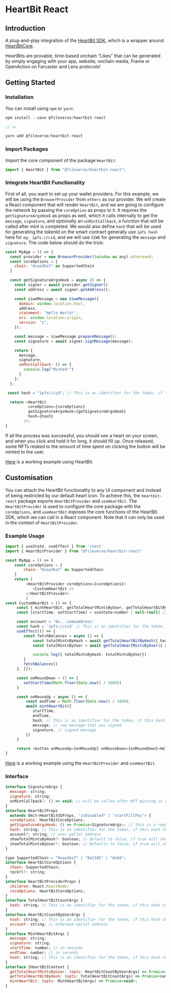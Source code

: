 # HeartBit React

## Introduction

A plug-and-play integration of the [HeartBit SDK](https://github.com/fileverse/HeartBitSDK), which is a wrapper around [HeartBitCore](https://github.com/fileverse/HeartBitSDK/tree/main/packages/heartbit-core).

HeartBits are provable, time-based onchain “Likes” that can be generated by simply engaging with your app, website, onchain media, Frame or OpenAction on Farcaster and Lens protocols!

## Getting Started

### Installation

You can install using `npm` or `yarn`:

```javascript
npm install --save @fileverse/heartbit-react

// or

yarn add @fileverse/heartbit-react
```

### Import Packages

Import the core component of the package `HeartBit`:

```javascript
import { HeartBit } from "@fileverse/heartbit-react";
```

### Integrate HeartBit Functionality

First of all, you want to set up your wallet providers. For this example, we will be using the `BrowserProvider` from `ethers` as our provider. We will create a React component that will render `HeartBit`, and we are going to configure the network by passing the `coreOption` as props to it. It requires the `getSignatureArgsHook` as props as well, which it calls internally to get the `message`, `signature`, and optionally an `onMintCallback`, a function that will be called after mint is completed. We would also define `hash` that will be used for generating the tokenId on the smart contract generally use `ipfs hash` here for `eg: ipfs://cid`, and we will use `SIWE` for generating the `message` and `signature`. The code below should do the trick:

```javascript
const MyApp = () => {
  const provider = new BrowserProvider((window as any).ethereum);
  const coreOptions = {
    chain: "0xaa36a7" as SupportedChain
  }

  const getSignatureArgsHook = async () => {
    const signer = await provider.getSigner()
    const address = await signer.getAddress();

    const siweMessage = new SiweMessage({
      domain: window.location.host,
      address,
      statement: "Hello World!",
      uri: window.location.origin,
      version: "1",
    });

    const message = siweMessage.prepareMessage();
    const signature = await signer.signMessage(message);

    return {
      message,
      signature,
      onMintCallback: () => {
        console.log("Minted!")
      }
    };
  };

 const hash = "ipfs//cid"; // This is an identifier for the token, if this hash changes you mint a new token in that case

  return <HeartBit
          coreOptions={coreOptions}
          getSignatureArgsHook={getSignatureArgsHook}
          hash={hash}
        />;
}
```

If all the process was successful, you should see a heart on your screen, and when you click and hold it for long, it should fill up. Once released, some NFTs related to the amount of time spent on clicking the button will be minted to the user.

[Here](https://codesandbox.io/p/devbox/hearbit-example-cxr375) is a working example using HeartBit.

## Customisation

You can attach the HeartBit functionality to any UI component and instead of being restricted by our default heart icon. To achieve this, the `heartbit-react` package exports `HeartBitProvider` and `useHeartBit`. The `HeartBitProvider` is used to configure the core package with the `coreOptions`, and `useHeartBit` exposes the core functions of the HeartBit SDK, which we can call in a React component. Note that it can only be used in the context of `HeartBitProvider`.

### Example Usage

```javascript
import { useState, useEffect } from 'react'
import { HeartBitProvider } from "@fileverse/heartbit-react"

const MyApp = () => {
    const coreOptions = {
        chain: "0xaa36a7" as SupportedChain
    }
    return (
         <HeartBitProvider coreOptions={coreOptions}>
            <CustomHeartBit />
         </HeartBitProvider>
         )
const CustomHearBit = () => {
     const { mintHeartBit, getTotalHeartMintsByUser, getTotalHeartBitByHash } = useHeartBit()
     const [startTime, setStartTime] = useState<number | null>(null) // should be in seconds

     const account = '0x...someaddress'
     const hash = 'ipfs://cid' // This is an identifier for the token, if this hash changes you mint a new token eg: ipfs://cid
     useEffect(() => {
        const fetchBalances = async () => {
            const totalMintsByHash = await getTotalHeartBitByHash({ hash }); // Total Supply for a hash
            const totalMintsByUser = await getTotalHeartMintsByUser({ account, hash }); // Total mints for a user by hash

            console.log({ totalMintsByHash, totalMintsByUser})
        }
        fetchBalances()
     }, []);

     const onMouseDown = () => {
        setStartTime(Math.floor(Date.now() / 1000))
     }

     const onMouseUp = async () => {
         const endTime = Math.floor(Date.now() / 1000);
         await mintHeartBit({
            startTime,
            endTime,
            hash, // This is an identifier for the token, if this hash changes you mint a new token. eg: ipfs://cid
            message, // raw message that was signed
            signature, // signed message
         })
     }

     return <button onMouseUp={onMouseUp} onMouseDown={onMouseDown}>Hello World</button>
}
```

[Here](https://codesandbox.io/p/devbox/custom-heartbit-example-p6f7gr) is a working example using the `HeartBitProvider` and `useHeartBit`.

### Interface

```javascript
interface SignatureArgs {
  message: string;
  signature: string;
  onMintCallback?: () => void; // will be called after NFT minting is done
}
interface HeartBitProps
  extends Omit<HeartBitUIProps, "isDisabled" | "startFillPos"> {
  coreOptions: HeartBitCoreOptions;
  getSignatureArgsHook: () => Promise<SignatureArgs>; // this is a required hook, this allows to call sign message operation on the user wallet, must return SignatureArgs
  hash: string; // This is an identifier for the token, if this hash changes you mint a new token. eg: ipfs://cid
  account?: string; // user wallet address
  showTotalMintsByHash?: boolean; // Default to false, if true will show total mints for a hash to the right of component
  showTotalMintsByUser?: boolean; // Defaults to false, if true will show total mints by a user on a hash to right of the component
}

type SupportedChain = "0xaa36a7" | "0x2105" | "0x64";
interface HeartBitCoreOptions {
  chain: SupportedChain;
  rpcUrl?: string;
}
interface HeartBitProviderProps {
  children: React.ReactNode;
  coreOptions: HeartBitCoreOptions;
}
interface TotalHeartBitCountArgs {
  hash: string; // This is an identifier for the token, if this hash changes you mint a new token. eg: ipfs://cid
}
interface HeartBitCountByUserArgs {
  hash: string; // This is an identifier for the token, if this hash changes you mint a new token. eg: ipfs://cid
  account: string; // ethereum wallet address
}
interface MintHeartBitArgs {
  message: string;
  signature: string;
  startTime: number; // in seconds
  endTime: number; // in seconds
  hash: string; // This is an identifier for the token, if this hash changes you mint a new token. eg: ipfs://cid
}
interface IHeartBitContext {
  getTotalHeartMintsByUser: (opts: HeartBitCountByUserArgs) => Promise<number>;
  getTotalHeartBitByHash: (opts: TotalHeartBitCountArgs) => Promise<number>;
  mintHeartBit: (opts: MintHeartBitArgs) => Promise<void>;
}
```
